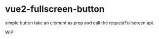 # vue2-fullscreen-button

simple button take an element as prop and call the requestFullscreen api.

WIP

